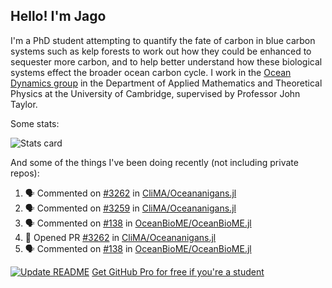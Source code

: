 ## Hello! I'm Jago

I'm a PhD student attempting to quantify the fate of carbon in blue carbon systems such as kelp forests to work out how they could be enhanced to sequester more carbon, and to help better understand how these biological systems effect the broader ocean carbon cycle. I work in the <a href="https://www.damtp.cam.ac.uk/user/jrt51/" class="emph">Ocean Dynamics group</a> in the Department of Applied Mathematics and Theoretical Physics at the University of Cambridge, supervised by Professor John Taylor.

Some stats:
<!--
![](https://raw.githubusercontent.com/jagoosw/jagoosw/main/profile-summary-card-output/nord_dark/0-profile-details.svg)
![](https://raw.githubusercontent.com/jagoosw/jagoosw/main/profile-summary-card-output/nord_dark/3-stats.svg)
![](https://raw.githubusercontent.com/jagoosw/jagoosw/main/profile-summary-card-output/nord_dark/4-productive-time.svg)
-->
![Stats card](https://github-readme-stats.vercel.app/api?username=jagoosw&count_private=true&show_icons=true&theme=transparent&hide_title=true)

And some of the things I've been doing recently (not including private repos):
<!--START_SECTION:activity-->
1. 🗣 Commented on [#3262](https://github.com/CliMA/Oceananigans.jl/pull/3262#issuecomment-1715570845) in [CliMA/Oceananigans.jl](https://github.com/CliMA/Oceananigans.jl)
2. 🗣 Commented on [#3259](https://github.com/CliMA/Oceananigans.jl/pull/3259#issuecomment-1715564474) in [CliMA/Oceananigans.jl](https://github.com/CliMA/Oceananigans.jl)
3. 🗣 Commented on [#138](https://github.com/OceanBioME/OceanBioME.jl/pull/138#issuecomment-1714230813) in [OceanBioME/OceanBioME.jl](https://github.com/OceanBioME/OceanBioME.jl)
4. 💪 Opened PR [#3262](https://github.com/CliMA/Oceananigans.jl/pull/3262) in [CliMA/Oceananigans.jl](https://github.com/CliMA/Oceananigans.jl)
5. 🗣 Commented on [#138](https://github.com/OceanBioME/OceanBioME.jl/pull/138#issuecomment-1713608302) in [OceanBioME/OceanBioME.jl](https://github.com/OceanBioME/OceanBioME.jl)
<!--END_SECTION:activity-->


[![Update README](https://github.com/jagoosw/jagoosw/actions/workflows/update-readme.yml/badge.svg)](https://github.com/jagoosw/jagoosw/actions/workflows/update-readme.yml)
[Get GitHub Pro for free if you're a student](https://education.github.com/pack)


